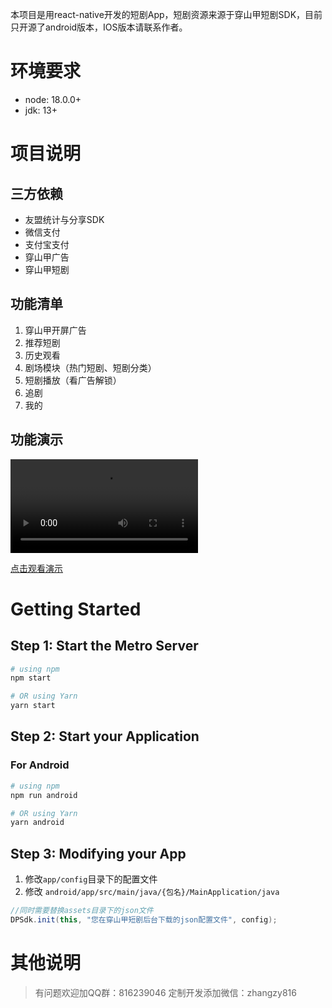 本项目是用react-native开发的短剧App，短剧资源来源于穿山甲短剧SDK，目前只开源了android版本，IOS版本请联系作者。

# 环境要求
- node: 18.0.0+
- jdk: 13+

# 项目说明
## 三方依赖
- 友盟统计与分享SDK
- 微信支付
- 支付宝支付
- 穿山甲广告
- 穿山甲短剧

## 功能清单
1. 穿山甲开屏广告
2. 推荐短剧
3. 历史观看
4. 剧场模块（热门短剧、短剧分类）
5. 短剧播放（看广告解锁）
6. 追剧
7. 我的

## 功能演示
![](./demo.mp4)

[点击观看演示](http://img.smuai.com/demo.mp4 "示例链接")


# Getting Started
## Step 1: Start the Metro Server

```bash
# using npm
npm start

# OR using Yarn
yarn start
```

## Step 2: Start your Application

### For Android

```bash
# using npm
npm run android

# OR using Yarn
yarn android
```

## Step 3: Modifying your App

1. 修改`app/config`目录下的配置文件
2. 修改 `android/app/src/main/java/{包名}/MainApplication/java` 

```java
//同时需要替换assets目录下的json文件
DPSdk.init(this, "您在穿山甲短剧后台下载的json配置文件", config);
```


# 其他说明

> 有问题欢迎加QQ群：816239046
> 定制开发添加微信：zhangzy816